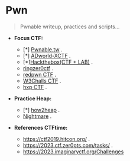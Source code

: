 # Pwn

>Pwnable writeup, practices and scripts...

- __Focus CTF:__ 
  * [*] [Pwnable.tw](https://pwnable.tw/) . 
  * [*] [ADworld-XCTF](https://adworld.xctf.org.cn/challenges/list) .
  * [*][Hackthebox(CTF + LAB)](https://app.hackthebox.com/challenges) .
  * [ringzer0ctf](https://ringzer0ctf.com/challenges) .
  * [redpwn CTF](https://ctf.redpwn.net/) . 
  * [W3Challs CTF](https://w3challs.com/challenges/list/pwn) . 
  * [hxp CTF](https://2020.ctf.link/) .

- __Practice Heap:__
  * [*] [how2heap](https://github.com/shellphish/how2heap) .
  * [Nightmare](https://guyinatuxedo.github.io/index.html) .

- __References CTFtime:__
    * https://ctf2019.hitcon.org/ .
    * https://2023.ctf.zer0pts.com/tasks/ .
    * https://2023.imaginaryctf.org/Challenges
